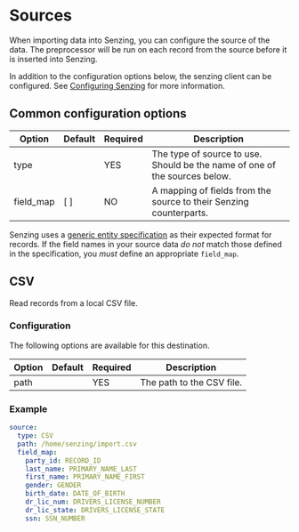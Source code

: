 # Sources

When importing data into Senzing, you can configure the source of the data. The
preprocessor will be run on each record from the source before it is inserted
into Senzing. 

In addition to the configuration options below, the senzing client can be
configured. See [Configuring Senzing][senzing-config] for more information.

## Common configuration options

| Option      | Default | Required | Description                                                                |
|-------------|---------|----------|----------------------------------------------------------------------------|
| type        |         | YES      | The type of source to use. Should be the name of one of the sources below. |
| field_map   | [ ]     | NO       | A mapping of fields from the source to their Senzing counterparts.         |

Senzing uses a [generic entity specification][entity-spec] as their expected
format for records. If the field names in your source data _do not_ match those
defined in the specification, you _must_ define an appropriate `field_map`.

## CSV

Read records from a local CSV file.

### Configuration

The following options are available for this destination.

| Option | Default | Required | Description               |
|--------|---------|----------|---------------------------|
| path   |         | YES      | The path to the CSV file. |

### Example

```yaml
source:
  type: CSV
  path: /home/senzing/import.csv
  field_map:
    party_id: RECORD_ID
    last_name: PRIMARY_NAME_LAST
    first_name: PRIMARY_NAME_FIRST
    gender: GENDER
    birth_date: DATE_OF_BIRTH
    dr_lic_num: DRIVERS_LICENSE_NUMBER
    dr_lic_state: DRIVERS_LICENSE_STATE
    ssn: SSN_NUMBER
```

[entity-spec]: https://senzing.zendesk.com/hc/en-us/articles/231925448-Generic-Entity-Specification-Data-Mapping
[senzing-config]: configuring-senzing.md
